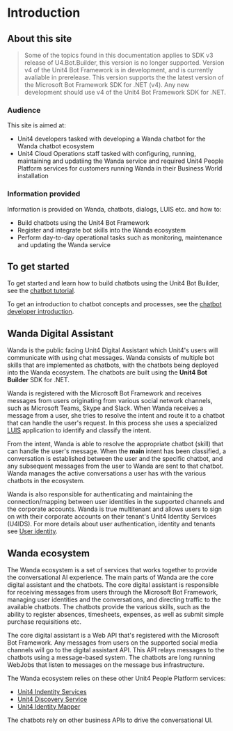 # Introduction

## About this site

> Some of the topics found in this documentation applies to SDK v3 release of U4.Bot.Builder, this version is no longer supported. Version v4 of the Unit4 Bot Framework is in development, and is currently avaliable in prerelease.
> This version supports the the latest version of the Microsoft Bot Framework SDK for .NET (v4). Any new development should use v4 of the Unit4 Bot Framework SDK for .NET.

### Audience
This site is aimed at:

* Unit4 developers tasked with developing a Wanda chatbot for the Wanda chatbot ecosystem 
* Unit4 Cloud Operations staff tasked with configuring, running, maintaining and updatiing the Wanda service and required Unit4 People Platform services for customers running Wanda in their Business World installation

### Information provided
Information is provided on Wanda, chatbots, dialogs, LUIS etc. and how to:

* Build chatbots using the Unit4 Bot Framework
* Register and integrate bot skills into the Wanda ecosystem
* Perform day-to-day operational tasks such as monitoring, maintenance and updating the Wanda service  

## To get started
To get started and learn how to build chatbots using the Unit4 Bot Builder, see the [chatbot tutorial](chatbot-tutorial.md).

To get an introduction to chatbot concepts and processes, see the [chatbot developer introduction](dev-introduction.md).

## Wanda Digital Assistant

Wanda is the public facing Unit4 Digital Assistant which Unit4's users will communicate with using chat messages. Wanda consists of multiple bot skills that are implemented as chatbots, with the chatbots being deployed into the Wanda ecosystem.
The chatbots are built using the **Unit4 Bot Builder** SDK for .NET.

Wanda is registered with the Microsoft Bot Framework and receives messages from users originating from various social network channels, such as Microsoft Teams, Skype and Slack. When Wanda receives a message from a user, she tries to resolve the intent and route it to a chatbot that can handle the user's request. In this process she uses a specialized [LUIS](luis.md) application to identify and classify the intent.

From the intent, Wanda is able to resolve the appropriate chatbot (skill) that can handle the user's message. When the **main** intent has been classified, a conversation is established between the user and the specific chatbot, and  any subsequent messages from the user to Wanda are sent to that chatbot. Wanda manages the active conversations a user has with the various chatbots in the ecosystem. 

Wanda is also responsible for authenticating and maintaining the connection/mapping between user identities in the supported channels and the corporate accounts. Wanda is true multitenant and allows users to sign on with their corporate accounts on their tenant's Unit4 Identity Services (U4IDS). For more details about user authentication, identity and tenants see [User identity](user-identity.md).

## Wanda ecosystem

The Wanda ecosystem is a set of services that works together to provide the conversational AI experience. 
The main parts of Wanda are the core digital assistant and the chatbots. The core digital assistant is responsible for receiving messages from users through the Microsoft Bot Framework, managing user identities and the conversations, and directing traffic to the available chatbots.
The chatbots provide the various skills, such as the ability to register absences, timesheets, expenses, as well as submit simple purchase requisitions etc.

The core digital assistant is a Web API that's registered with the Microsoft Bot Framework. Any messages from users on the supported social media channels will go to the digital assistant API.
This API relays messages to the chatbots using a message-based system. The chatbots are long running WebJobs that listen to messages on the message bus infrastructure.

The Wanda ecosystem relies on these other Unit4 People Platform services:

* [Unit4 Indentity Services](https://thehub.unit4.com/docs/identity-services/Latest/.%2Fdocs%2Findex.md)
* [Unit4 Discovery Service](https://thehub.unit4.com/docs/discovery-service/Latest/docs%2Findex.md)
* [Unit4 Identity Mapper](https://thehub.unit4.com/docs/identity-mapper/Latest/docs%2Findex.md)

The chatbots rely on other business APIs to drive the conversational UI.






